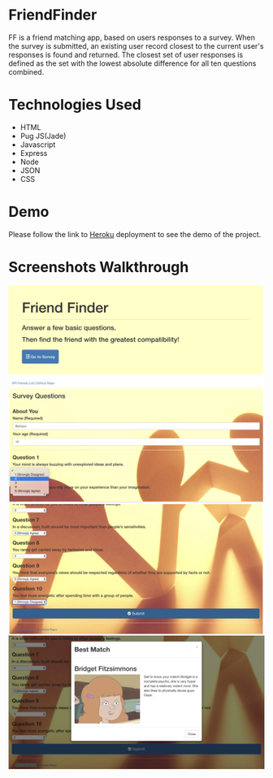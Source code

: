 # FriendFinder
FF is a friend matching app, based on users responses to a survey. When the survey is submitted, an existing user record closest to the current user's responses is found and returned. The closest set of user responses is defined as the set with the lowest absolute difference for all ten questions combined.

# Technologies Used

- HTML
- Pug JS(Jade)
- Javascript
- Express
- Node
- JSON
- CSS
# Demo
Please follow the link to [Heroku](https://friendfinder-f-is-for-family.herokuapp.com/) deployment to see the demo of the project.
# Screenshots Walkthrough
![](assets/1.png) 
![](assets/2.png) 
![](assets/3.png) 
![](assets/4.png) 
